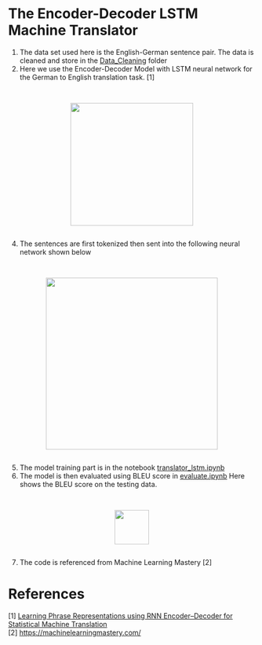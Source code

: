 # The Encoder-Decoder LSTM Machine Translator

1. The data set used here is the English-German sentence pair. The data is cleaned and store in the [Data_Cleaning](https://github.com/zzc01/Transformer/tree/main/Data_Cleaning) folder <br>
2. Here we use the Encoder-Decoder Model with LSTM neural network for the German to English translation task. [1]
<pre><p align="center">
<img src="https://github.com/zzc01/Transformer/assets/86133411/4d6885bc-495b-4536-b320-65b41085c26c" height="250">
</p></pre>
4. The sentences are first tokenized then sent into the following neural network shown below <br>
<pre><p align="center">
<img src="https://github.com/zzc01/Transformer/assets/86133411/a7ea7f73-692e-4afa-a338-17c6b614bf8a" height="350">
</p></pre>
5. The model training part is in the notebook [translator_lstm.ipynb](translator_lstm.ipynb) <br>
6. The model is then evaluated using BLEU score in [evaluate.ipynb](evaluate.ipynb) Here shows the BLEU score on the testing data.<br>
<pre><p align="center">
<img src="https://github.com/zzc01/Transformer/assets/86133411/a18fda7d-c2c8-405b-bf76-f4521ff5a13f" height="70">
</p></pre>

7. The code is referenced from Machine Learning Mastery [2] <br>

# References
[1] [Learning Phrase Representations using RNN Encoder–Decoder for Statistical Machine Translation](https://arxiv.org/pdf/1406.1078.pdf) <br>
[2] https://machinelearningmastery.com/
 
